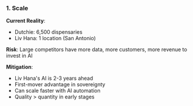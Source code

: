 ### 1. **Scale**

**Current Reality**:

- Dutchie: 6,500 dispensaries
- Liv Hana: 1 location (San Antonio)

**Risk**: Large competitors have more data, more customers, more revenue to invest in AI

**Mitigation**:

- Liv Hana's AI is 2-3 years ahead
- First-mover advantage in sovereignty
- Can scale faster with AI automation
- Quality > quantity in early stages
